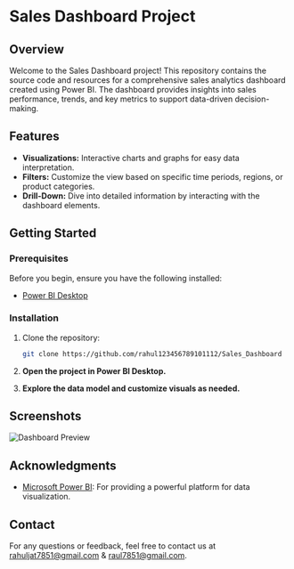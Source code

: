 # Sales Dashboard Project

## Overview

Welcome to the Sales Dashboard project! This repository contains the source code and resources for a comprehensive sales analytics dashboard created using Power BI. The dashboard provides insights into sales performance, trends, and key metrics to support data-driven decision-making.

## Features

- **Visualizations:** Interactive charts and graphs for easy data interpretation.
- **Filters:** Customize the view based on specific time periods, regions, or product categories.
- **Drill-Down:** Dive into detailed information by interacting with the dashboard elements.

## Getting Started

### Prerequisites

Before you begin, ensure you have the following installed:

- [Power BI Desktop](https://powerbi.microsoft.com/desktop/)

### Installation

1. Clone the repository:

   ```bash
   git clone https://github.com/rahul123456789101112/Sales_Dashboard
2. **Open the project in Power BI Desktop.**
3. **Explore the data model and customize visuals as needed.**

## Screenshots

![Dashboard Preview](screenshot.png)


## Acknowledgments

- [Microsoft Power BI](https://powerbi.microsoft.com/): For providing a powerful platform for data visualization.

## Contact

For any questions or feedback, feel free to contact us at rahuljat7851@gmail.com & raul7851@gmail.com.
